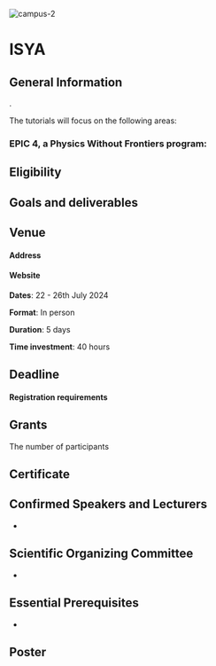 ![campus-2](https://github.com/user-attachments/assets/620178aa-976c-4a20-9888-7ba1dbe8c0ee)

# ISYA


## General Information

.

The tutorials will focus on the following areas:



### EPIC 4, a Physics Without Frontiers program:



## Eligibility


## Goals and deliverables


## Venue


#### Address

#### Website


**Dates**: 22 - 26th July 2024

**Format**: In person

**Duration**: 5 days

**Time investment**: 40 hours



## Deadline


#### Registration requirements



## Grants
The number of participants


## Certificate



## Confirmed Speakers and Lecturers
* 


## Scientific Organizing Committee
* 


## Essential Prerequisites

 *  

## Poster





```{tableofcontents}
```
